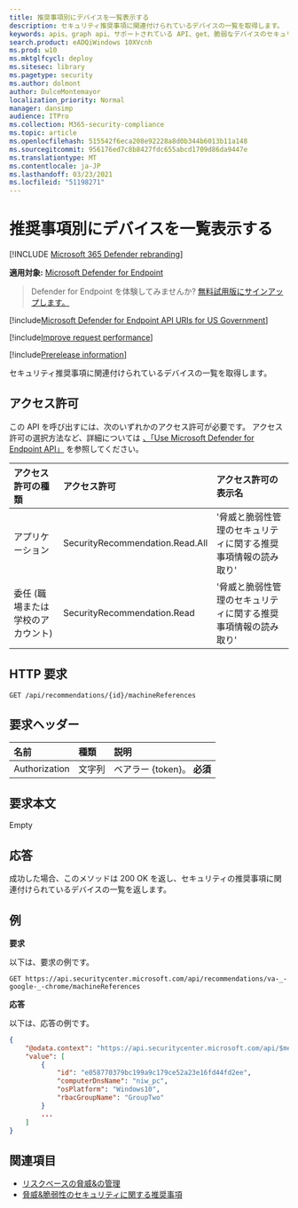 ```yaml
---
title: 推奨事項別にデバイスを一覧表示する
description: セキュリティ推奨事項に関連付けられているデバイスの一覧を取得します。
keywords: apis、graph api、サポートされている API、get、脆弱なデバイスのセキュリティ推奨事項、脅威と脆弱性の管理、脅威と脆弱性管理 API
search.product: eADQiWindows 10XVcnh
ms.prod: w10
ms.mktglfcycl: deploy
ms.sitesec: library
ms.pagetype: security
ms.author: dolmont
author: DulceMontemayor
localization_priority: Normal
manager: dansimp
audience: ITPro
ms.collection: M365-security-compliance
ms.topic: article
ms.openlocfilehash: 515542f6eca208e92228a8d0b344b6013b11a148
ms.sourcegitcommit: 956176ed7c8b8427fdc655abcd1709d86da9447e
ms.translationtype: MT
ms.contentlocale: ja-JP
ms.lasthandoff: 03/23/2021
ms.locfileid: "51198271"
---
```

# <a name="list-devices-by-recommendation"></a>推奨事項別にデバイスを一覧表示する

[!INCLUDE [Microsoft 365 Defender rebranding](../../includes/microsoft-defender.md)]

**適用対象:** [Microsoft Defender for Endpoint](https://go.microsoft.com/fwlink/?linkid=2154037)

> Defender for Endpoint を体験してみませんか? [無料試用版にサインアップします。](https://www.microsoft.com/microsoft-365/windows/microsoft-defender-atp?ocid=docs-wdatp-exposedapis-abovefoldlink)

[!include[Microsoft Defender for Endpoint API URIs for US Government](../../includes/microsoft-defender-api-usgov.md)]

[!include[Improve request performance](../../includes/improve-request-performance.md)]

[!include[Prerelease information](../../includes/prerelease.md)]

セキュリティ推奨事項に関連付けられているデバイスの一覧を取得します。

## <a name="permissions"></a>アクセス許可
この API を呼び出すには、次のいずれかのアクセス許可が必要です。 アクセス許可の選択方法など、詳細については [、「Use Microsoft Defender for Endpoint API」](apis-intro.md) を参照してください。

アクセス許可の種類 |   アクセス許可  |   アクセス許可の表示名
:---|:---|:---
アプリケーション |   SecurityRecommendation.Read.All |   '脅威と脆弱性管理のセキュリティに関する推奨事項情報の読み取り'
委任 (職場または学校のアカウント) | SecurityRecommendation.Read |  '脅威と脆弱性管理のセキュリティに関する推奨事項情報の読み取り'

## <a name="http-request"></a>HTTP 要求
```
GET /api/recommendations/{id}/machineReferences
```

## <a name="request-headers"></a>要求ヘッダー

名前 | 種類 | 説明
:---|:---|:---
Authorization | 文字列 | ベアラー {token}。 **必須**


## <a name="request-body"></a>要求本文
Empty

## <a name="response"></a>応答
成功した場合、このメソッドは 200 OK を返し、セキュリティの推奨事項に関連付けられているデバイスの一覧を返します。


## <a name="example"></a>例

**要求**

以下は、要求の例です。

```
GET https://api.securitycenter.microsoft.com/api/recommendations/va-_-google-_-chrome/machineReferences
```

**応答**

以下は、応答の例です。

```json
{
    "@odata.context": "https://api.securitycenter.microsoft.com/api/$metadata#MachineReferences",
    "value": [
        {
            "id": "e058770379bc199a9c179ce52a23e16fd44fd2ee",
            "computerDnsName": "niw_pc",
            "osPlatform": "Windows10",
            "rbacGroupName": "GroupTwo"
        }
        ...
    ]
}
```

## <a name="related-topics"></a>関連項目
- [リスクベースの脅威&の管理](https://docs.microsoft.com/microsoft-365/security/defender-endpoint/next-gen-threat-and-vuln-mgt)
- [脅威&脆弱性のセキュリティに関する推奨事項](https://docs.microsoft.com/microsoft-365/security/defender-endpoint/tvm-security-recommendation)

